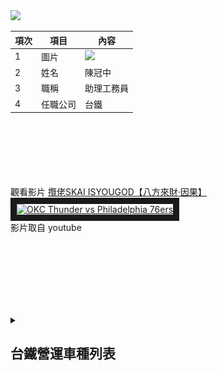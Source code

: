<img src="JG QRcode.png" width="200" hieght="200">

|項次|項目|內容|
|---|---|---|
| 1 | 圖片 | <img src="123.jpg" width="200" hieght="200"> |
| 2 | 姓名 | 陳冠中 |
| 3 | 職稱 | 助理工務員 |
| 4 | 任職公司 | 台鐵 |

<br><br><br><br><br><br>
觀看影片
<a href="https://www.youtube.com/watch?v=ZoNH1HJr0OQ" target="_blank">攬佬SKAI ISYOUGOD【八方來財·因果】</a><br>
<a href="http://www.youtube.com/watch?feature=player_embedded&v=ZoNH1HJr0OQ" target="_blank"><img src="http://img.youtube.com/vi/ZoNH1HJr0OQ/0.jpg" 
alt="OKC Thunder vs Philadelphia 76ers" width="400" height="250" border="10" /></a>
<br>影片取自 youtube


<br><br><br><br><br><br>
<details>
<summary>

## 台鐵營運車種列表

</summary>

|項次|項目|內容|
|---|---|---|
| 1 | 圖片 | <img src="E1000.jpg" width="200" hieght="200"> |
| 2 | 車名 | E1000 |
| 3 | 車種 | 自強號 |

|項次|項目|內容|
|---|---|---|
| 1 | 圖片 | <img src="TEMU1000.jpg" width="200" hieght="200"> |
| 2 | 車名 | TEMU1000 |
| 3 | 車種 | 自強號 |

|項次|項目|內容|
|---|---|---|
| 1 | 圖片 | <img src="TEMU2000.jpg" width="200" hieght="200"> |
| 2 | 車名 | TEMU2000 |
| 3 | 車種 | 自強號 |

|項次|項目|內容|
|---|---|---|
| 1 | 圖片 | <img src="EMU3000.jpg" width="200" hieght="200"> |
| 2 | 車名 | EMU3000 |
| 3 | 車種 | 自強號 |

|項次|項目|內容|
|---|---|---|
| 1 | 圖片 | <img src="E500.jpg" width="200" hieght="200"> |
| 2 | 車名 | E500 |
| 3 | 車種 | 自強號 |


|項次|項目|內容|
|---|---|---|
| 1 | 圖片 | <img src="EMU500.jpg" width="200" hieght="200"> |
| 2 | 車名 | EMU500 |
| 3 | 車種 | 區間車 |

|項次|項目|內容|
|---|---|---|
| 1 | 圖片 | <img src="EMU800.jpg" width="200" hieght="200"> |
| 2 | 車名 | EMU800 |
| 3 | 車種 | 區間車 |

|項次|項目|內容|
|---|---|---|
| 1 | 圖片 | <img src="123.jpg" width="200" hieght="200"> |
| 2 | 車名 | EMU900 |
| 3 | 車種 | 區間車 |


</details>
